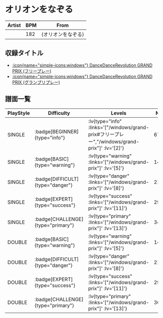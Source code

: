 # オリオンをなぞる

|Artist|BPM|From|
|------|---|----|
||182|(オリオンをなぞる)|

## 収録タイトル

- [ :icon{name="simple-icons:windows"} DanceDanceRevolution GRAND PRIX (フリープレー)](/windows/grand-prix#フリープレー)
- [ :icon{name="simple-icons:windows"} DanceDanceRevolution GRAND PRIX (グランプリプレー)](/windows/grand-prix)

## 譜面一覧

|PlayStyle|Difficulty|Levels|Notes|Movie|
|---------|----------|------|-----|-----|
|SINGLE| :badge[BEGINNER]{type="info"} | :lv{type="info" :links='["/windows/grand-prix#フリープレー","/windows/grand-prix"]' :lv='[2]'} |67/0||
|SINGLE| :badge[BASIC]{type="warning"} | :lv{type="warning" :links='["/windows/grand-prix"]' :lv='[5]'} |142/12||
|SINGLE| :badge[DIFFICULT]{type="danger"} | :lv{type="danger" :links='["/windows/grand-prix"]' :lv='[8]'} |211/6||
|SINGLE| :badge[EXPERT]{type="success"} | :lv{type="success" :links='["/windows/grand-prix"]' :lv='[11]'} |291/18||
|SINGLE| :badge[CHALLENGE]{type="primary"} | :lv{type="primary" :links='["/windows/grand-prix"]' :lv='[13]'} |345/5||
|DOUBLE| :badge[BASIC]{type="warning"} | :lv{type="warning" :links='["/windows/grand-prix"]' :lv='[5]'} |142/11||
|DOUBLE| :badge[DIFFICULT]{type="danger"} | :lv{type="danger" :links='["/windows/grand-prix"]' :lv='[8]'} |210/5||
|DOUBLE| :badge[EXPERT]{type="success"} | :lv{type="success" :links='["/windows/grand-prix"]' :lv='[11]'} |298/21||
|DOUBLE| :badge[CHALLENGE]{type="primary"} | :lv{type="primary" :links='["/windows/grand-prix"]' :lv='[13]'} |368/10||
